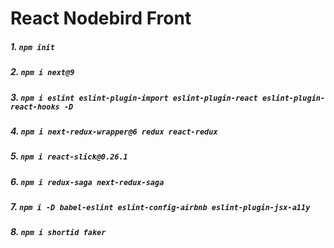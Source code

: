 # React Nodebird Front

##### 1. `npm init`

##### 2. `npm i next@9`

##### 3. `npm i eslint eslint-plugin-import eslint-plugin-react eslint-plugin-react-hooks -D`

##### 4. `npm i next-redux-wrapper@6 redux react-redux`

##### 5. `npm i react-slick@0.26.1`

##### 6. `npm i redux-saga next-redux-saga`

##### 7. `npm i -D babel-eslint eslint-config-airbnb eslint-plugin-jsx-a11y`

##### 8. `npm i shortid faker`